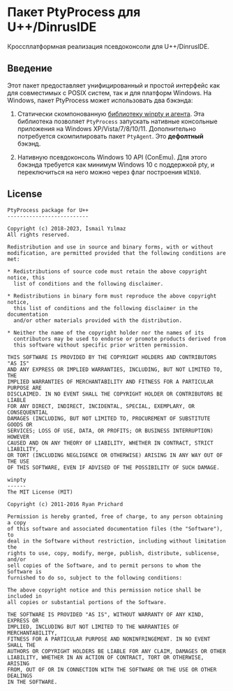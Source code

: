 # Пакет PtyProcess для U++/DinrusIDE

Кроссплатформная реализация псевдоконсоли для U++/DinrusIDE.

## Введение

Этот пакет предоставляет унифицированный и простой интерфейс как для совместимых с POSIX систем, так и для платформ Windows. На Windows, пакет PtyProcess может использовать два бэкэнда:

1.  Статически скомпонованную [библиотеку winpty и агента](https://github.com/rprichard/winpty). Эта библиотека позволяет `PtyProcess` запускать нативные консольные приложения на Windows XP/Vista/7/8/10/11. Дополнительно потребуется скомпилировать пакет `PtyAgent`. Это **дефолтный** бэкэнд. 

2.  Нативную псевдоконсоль Windows 10 API (ConEmu). Для этого бэкэнда требуется как минимум Windows 10 с поддержкой pty, и переключиться на него можно через флаг построения `WIN10`.

## License

~~~
PtyProcess package for U++
--------------------------

Copyright (c) 2018-2023, İsmail Yılmaz
All rights reserved.

Redistribution and use in source and binary forms, with or without
modification, are permitted provided that the following conditions are met:

* Redistributions of source code must retain the above copyright notice, this
  list of conditions and the following disclaimer.

* Redistributions in binary form must reproduce the above copyright notice,
  this list of conditions and the following disclaimer in the documentation
  and/or other materials provided with the distribution.

* Neither the name of the copyright holder nor the names of its
  contributors may be used to endorse or promote products derived from
  this software without specific prior written permission.

THIS SOFTWARE IS PROVIDED BY THE COPYRIGHT HOLDERS AND CONTRIBUTORS "AS IS"
AND ANY EXPRESS OR IMPLIED WARRANTIES, INCLUDING, BUT NOT LIMITED TO, THE
IMPLIED WARRANTIES OF MERCHANTABILITY AND FITNESS FOR A PARTICULAR PURPOSE ARE
DISCLAIMED. IN NO EVENT SHALL THE COPYRIGHT HOLDER OR CONTRIBUTORS BE LIABLE
FOR ANY DIRECT, INDIRECT, INCIDENTAL, SPECIAL, EXEMPLARY, OR CONSEQUENTIAL
DAMAGES (INCLUDING, BUT NOT LIMITED TO, PROCUREMENT OF SUBSTITUTE GOODS OR
SERVICES; LOSS OF USE, DATA, OR PROFITS; OR BUSINESS INTERRUPTION) HOWEVER
CAUSED AND ON ANY THEORY OF LIABILITY, WHETHER IN CONTRACT, STRICT LIABILITY,
OR TORT (INCLUDING NEGLIGENCE OR OTHERWISE) ARISING IN ANY WAY OUT OF THE USE
OF THIS SOFTWARE, EVEN IF ADVISED OF THE POSSIBILITY OF SUCH DAMAGE.
~~~
~~~
winpty
------
The MIT License (MIT)

Copyright (c) 2011-2016 Ryan Prichard

Permission is hereby granted, free of charge, to any person obtaining a copy
of this software and associated documentation files (the "Software"), to
deal in the Software without restriction, including without limitation the
rights to use, copy, modify, merge, publish, distribute, sublicense, and/or
sell copies of the Software, and to permit persons to whom the Software is
furnished to do so, subject to the following conditions:

The above copyright notice and this permission notice shall be included in
all copies or substantial portions of the Software.

THE SOFTWARE IS PROVIDED "AS IS", WITHOUT WARRANTY OF ANY KIND, EXPRESS OR
IMPLIED, INCLUDING BUT NOT LIMITED TO THE WARRANTIES OF MERCHANTABILITY,
FITNESS FOR A PARTICULAR PURPOSE AND NONINFRINGEMENT. IN NO EVENT SHALL THE
AUTHORS OR COPYRIGHT HOLDERS BE LIABLE FOR ANY CLAIM, DAMAGES OR OTHER
LIABILITY, WHETHER IN AN ACTION OF CONTRACT, TORT OR OTHERWISE, ARISING
FROM, OUT OF OR IN CONNECTION WITH THE SOFTWARE OR THE USE OR OTHER DEALINGS
IN THE SOFTWARE.
~~~


